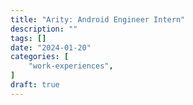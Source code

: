 ```yaml
---
title: "Arity: Android Engineer Intern"
description: ""
tags: []
date: "2024-01-20"
categories: [
    "work-experiences",
]
draft: true
---
```



